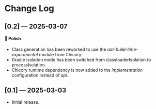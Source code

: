 # Change Log

## [0.2] — 2025-03-07

#### 💅 Polish

- Class generation has been reworked to use the *aot-build-time-experimental* module from Chicory.
- Gradle isolation mode has been switched from classloaderIsolation to processIsolation.
- Chicory runtime dependency is now added to the *implementation* configuration instead of *api*.

## [0.1] — 2025-03-03

* Initial release.
